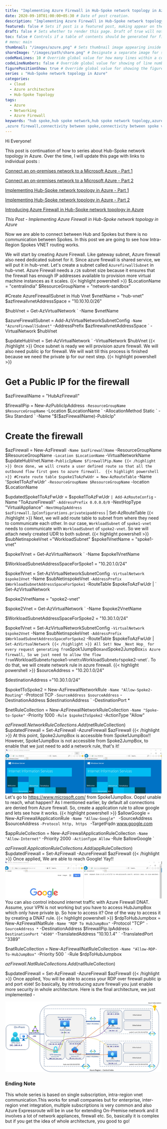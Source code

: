 ```yaml
---
title: "Implementing Azure Firewall in Hub-Spoke network topology in Azure" # Title of the blog post.
date: 2020-09-10T01:00:00+05:30 # Date of post creation.
description: "Implementing Azure Firewall in Hub-Spoke network topology in Azure" # Description used for search engine.
featured: false # Sets if post is a featured post, making appear on the home page side bar.
draft: false # Sets whether to render this page. Draft of true will not be rendered.
toc: false # Controls if a table of contents should be generated for first-level links automatically.
# menu: main
thumbnail: "/images/azure.png" # Sets thumbnail image appearing inside card on homepage.
shareImage: "/images/path/share.png" # Designate a separate image for social media sharing.
codeMaxLines: 10 # Override global value for how many lines within a code block before auto-collapsing.
codeLineNumbers: false # Override global value for showing of line numbers within code block.
figurePositionShow: true # Override global value for showing the figure label.
series : "Hub-Spoke network topology in Azure"
categories:
  - Cloud
  - Azure architecture
  - Hub-Spoke Topology
tags:
  - Azure
  - Networking
  - Azure Firewall
keywords: "hub spoke,hub spoke network,hub spoke network topology,azure hub spoke,azure hub spoke network,azure hub spoke network topology
,azure firewall,connectivity between spoke,connectivity between spoke vnet using azure firewall,azure powershell,Point to Site, Site to Site,VPN"
---
```


Hi Everyone!

This post is continuation of how to series about Hub-Spoke network topology in Azure. Over the time, I will update this page with links to individual posts : 

[Connect an on-premises network to a Microsoft Azure - Part 1](/post/connect-azure-with-your-on-prem-network-part-1)

[Connect an on-premises network to a Microsoft Azure - Part 2](/post/connect-azure-with-your-on-prem-network-part-2)

[Implementing Hub-Spoke network topology in Azure - Part 1](/post/implementing-hub-spoke-network-topology-in-azure-part-1)

[Implementing Hub-Spoke network topology in Azure - Part 2](/post/implementing-hub-spoke-network-topology-in-azure-part-2)

[Introducing Azure Firewall in Hub-Spoke network topology in Azure](/post/introducing-azure-firewall-in-hub-spoke-network-topology-in-azure)

_This Post - Implementing Azure Firewall in Hub-Spoke network topology in Azure_

Now we are able to connect between Hub and Spokes but there is no communication between Spokes. In this post we are going to see how Intra-Region Spokes VNET routing works. 

We will start by creating Azure Firewall. Like gateway subnet, Azure firewall also need dedicated subnet for it. Since azure firewall is shared service, we will put it in hub-vnet. Let's create a subnet called `AzurefirwallSubnet` in hub-vnet. Azure Firewall needs a `/26` subnet size because it ensures that the firewall has enough IP addresses available to provision more virtual machine instances as it scales.
{{< highlight powershell >}}
$LocationName = "centralindia"
$ResourceGroupName = "network-sandbox"

#Create AzureFirewallSubnet in Hub Vnet
$vnetName = "hub-vnet"
$azfirewallvnetAddressSpace = "10.10.10.0/26"

$hubVnet = Get-AzVirtualNetwork `
              -Name $vnetName

$azureFirewallSubnet = Add-AzVirtualNetworkSubnetConfig `
                          -Name "AzureFirewallSubnet" `
                          -AddressPrefix $azfirewallvnetAddressSpace `
                          -VirtualNetwork $hubVnet

$updateHubVnet = Set-AzVirtualNetwork `
                    -VirtualNetwork $hubVnet
{{< /highlight >}}
Once subnet is ready we will provision azure firewall. We will also need public ip for firewall. We will wait till this process is finished because we need the private ip for our next step. 
{{< highlight powershell >}}
# Get a Public IP for the firewall
$azFirewallName = "HubAzFirewall"

$firewallPip = New-AzPublicIpAddress `
                  -ResourceGroupName $ResourceGroupName `
                  -Location $LocationName `
                  -AllocationMethod Static `
                  -Sku Standard `
                  -Name "$($azFirewallName)-PublicIp"


# Create the firewall
$azFirewall = New-AzFirewall `
                 -Name $azFirewallName `
                 -ResourceGroupName $ResourceGroupName  `
                 -Location $LocationName `
                 -VirtualNetworkName $updateHubVnet.Name`
                 -PublicIpName $firewallPip.Name
{{< /highlight >}}
Once done, we will create a user defined route so that all the outbound flow first goes to azure firewall. 
{{< highlight powershell >}}
#Create route table
$spoke1ToAzFwUdr = New-AzRouteTable `
                      -Name 'Spoke1ToAzFwUdr' `
                      -ResourceGroupName $ResourceGroupName `
                      -location $LocationName

$updatedSpoke1ToAzFwUdr = $spoke1ToAzFwUdr `
                            | Add-AzRouteConfig `
                                 -Name "ToAzureFirewall" `
                                 -AddressPrefix 0.0.0.0/0 `
                                 -NextHopType "VirtualAppliance" `
                                 -NextHopIpAddress $azFirewall.IpConfigurations.privateipaddress `
                            | Set-AzRouteTable
{{< /highlight >}}
Next, we will add route table to subnet from where they need to communicate each other. In our case, `WorkloadSubnet` of `spoke1-vnet` needs to communicate with `WorkloadSubnet` of `spoke2-vnet`. So we will attach newly created UDR to both subnet.
{{< highlight powershell >}}
$subNetinspokeVnet ="WorkloadSubnet"
$spoke1VnetName = "spoke1-vnet"
                     
$spoke1Vnet = Get-AzVirtualNetwork `
                           -Name $spoke1VnetName

$WorkloadSubnetAddressSpaceForSpoke1 = "10.20.1.0/24"

$spoke1Vnet =  Set-AzVirtualNetworkSubnetConfig `
                 -VirtualNetwork $spoke1Vnet `
                 -Name $subNetinspokeVnet `
                 -AddressPrefix $WorkloadSubnetAddressSpaceForSpoke1 `
                 -RouteTable $spokeToAzFwUdr | `
              Set-AzVirtualNetwork

$spoke2VnetName = "spoke2-vnet"
                     
$spoke2Vnet = Get-AzVirtualNetwork `
                           -Name $spoke2VnetName

$WorkloadSubnetAddressSpaceForSpoke2 = "10.30.1.0/24"

$spoke1Vnet =  Set-AzVirtualNetworkSubnetConfig `
                 -VirtualNetwork $spoke2Vnet `
                 -Name $subNetinspokeVnet `
                 -AddressPrefix $WorkloadSubnetAddressSpaceForSpoke2 `
                 -RouteTable $spokeToAzFwUdr | `
              Set-AzVirtualNetwork
{{< /highlight >}}
All Set! Now _Next Hop_ for every request generating from `Spok1JumpBox` and `Spoke2JumpBox` is Azure firewall, So we just need to allow the flow from `WorkloadSubnet` of `spoke1-vnet` to `WorkloadSubnet` of `spoke2-vnet`. To do that, we will create network rule in azure firewall.
{{< highlight powershell >}}
$sourceAddress = "10.20.1.0/24"

$destinationAddress ="10.30.1.0/24"

$spoke1ToSpoke2 = New-AzFirewallNetworkRule `
                     -Name "Allow-Spoke2-Routing" `
                     -Protocol TCP `
                     -SourceAddress $sourceAddress `
                     -DestinationAddress $destinationAddress `
                     -DestinationPort *
           
$netRuleCollection = New-AzFirewallNetworkRuleCollection `
                        -Name "Spoke-to-Spoke" `
                        -Priority 1000 `
                        -Rule $spoke1ToSpoke2 `
                        -ActionType "Allow"
           
$azFirewall.NetworkRuleCollections.Add($netRuleCollection)
$updatedFirewall = Set-AzFirewall -AzureFirewall $azFirewall
{{< /highlight >}}
At this point, Spoke2JumpBox is accessible from Spoke1JumpBox!! However, Spoke1JumpBox is not accessible from Spoke2JumpBox, to enable that we just need to add a network rule, that's it!
![spoke2-vnet is reachable from spoke1-vnet](/images/hub-spoke/spoke1-to-spoke2-reachable.jpg)
Let's go to https://www.microsoft.com/ from Spoke1JumpBox. Oops! unable to reach, what happen? As I mentioned earlier, by default  all connections are denied from Azure firewall. So, create a application rule to allow google and lets see how it works.
{{< highlight powershell >}}
$allowGoogle = New-AzFirewallApplicationRule `
                  -Name "Allow-Google"  `
                  -SourceAddress $sourceAddress `
                  -Protocol http, https  `
                  -TargetFqdn www.google.com

$appRuleCollection = New-AzFirewallApplicationRuleCollection `
                        -Name "Allow-Internet" `
                        -Priority 2000 `
                        -ActionType Allow `
                        -Rule $allowGoogle `

$azFirewall.ApplicationRuleCollections.Add($appRuleCollection)
$updatedFirewall = Set-AzFirewall -AzureFirewall $azFirewall
{{< /highlight >}}
Once applied, We are able to reach Google! Yay!! 
![Filtered internet access](/images/hub-spoke/filtered-internet-access.jpg)
You can also control inbound internet traffic with Azure Firewall DNAT. Assume, your VPN is not working but you have to access HubJumpBox which only have private ip. So how to access it? One of the way to access it by creating a DNAT rule.
{{< highlight powershell >}}
$rdpToHubJumpbox =  New-AzFirewallNatRule `
                       -Name "RDP To HubJumpBox" `
                       -Protocol "TCP" `
                       -SourceAddress * `
                       -DestinationAddress $firewallPip.IpAddress `
                       -DestinationPort "4500" `
                       -TranslatedAddress "10.10.1.4" `
                       -TranslatedPort "3389"


$natRuleCollection = New-AzFirewallNatRuleCollection `
                       -Name "Allow-RDP-To-HubJumpBox" `
                       -Priority 500 `
                       -Rule $rdpToHubJumpbox

$azFirewall.NatRuleCollections.Add($natRuleCollection)

$updatedFirewall = Set-AzFirewall -AzureFirewall $azFirewall
{{< /highlight >}}
Once applied, You will be able to access your RDP over firewall public ip and port `4500`!
So basically, by introducing azure firewall you just enable more security in whole architecture.
Here is the final architecture, we just implemented - 

![Updated architecture](/images/hub-spoke/final-architecture.jpg)

### Ending Note
This whole series is based on single subscription, intra-region vnet communication.This works for small companies but for enterprise, inter-region vnet integration, multiple subscriptions is very common and also Azure Expressroute will be in use for extending On-Premise network and it involves a lot of network appliances, firewall etc. So, basically it is complex but if you get the idea of whole architecture, you good to go!

